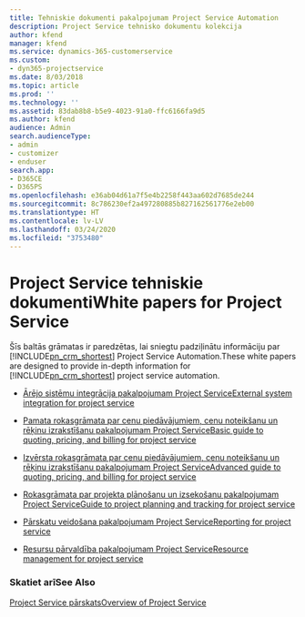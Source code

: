 ```yaml
---
title: Tehniskie dokumenti pakalpojumam Project Service Automation
description: Project Service tehnisko dokumentu kolekcija
author: kfend
manager: kfend
ms.service: dynamics-365-customerservice
ms.custom:
- dyn365-projectservice
ms.date: 8/03/2018
ms.topic: article
ms.prod: ''
ms.technology: ''
ms.assetid: 83dab8b8-b5e9-4023-91a0-ffc6166fa9d5
ms.author: kfend
audience: Admin
search.audienceType:
- admin
- customizer
- enduser
search.app:
- D365CE
- D365PS
ms.openlocfilehash: e36ab04d61a7f5e4b2258f443aa602d7685de244
ms.sourcegitcommit: 8c786230ef2a497280885b827162561776e2eb00
ms.translationtype: HT
ms.contentlocale: lv-LV
ms.lasthandoff: 03/24/2020
ms.locfileid: "3753480"
---
```

# <a name="white-papers-for-project-service"></a><span data-ttu-id="f256b-103">Project Service tehniskie dokumenti</span><span class="sxs-lookup"><span data-stu-id="f256b-103">White papers for Project Service</span></span>

<span data-ttu-id="f256b-104">Šīs baltās grāmatas ir paredzētas, lai sniegtu padziļinātu informāciju par [!INCLUDE[pn_crm_shortest](../includes/pn-crm-shortest.md)] Project Service Automation.</span><span class="sxs-lookup"><span data-stu-id="f256b-104">These white papers are designed to provide in-depth information for [!INCLUDE[pn_crm_shortest](../includes/pn-crm-shortest.md)] project service automation.</span></span>

-   [<span data-ttu-id="f256b-105">Ārējo sistēmu integrācija pakalpojumam Project Service</span><span class="sxs-lookup"><span data-stu-id="f256b-105">External system integration for project service</span></span>](https://go.microsoft.com/fwlink/?LinkId=825445)

-   [<span data-ttu-id="f256b-106">Pamata rokasgrāmata par cenu piedāvājumiem, cenu noteikšanu un rēķinu izrakstīšanu pakalpojumam Project Service</span><span class="sxs-lookup"><span data-stu-id="f256b-106">Basic guide to quoting, pricing, and billing for project service</span></span>](https://go.microsoft.com/fwlink/?LinkId=825241)

-   [<span data-ttu-id="f256b-107">Izvērsta rokasgrāmata par cenu piedāvājumiem, cenu noteikšanu un rēķinu izrakstīšanu pakalpojumam Project Service</span><span class="sxs-lookup"><span data-stu-id="f256b-107">Advanced guide to quoting, pricing, and billing for project service</span></span>](https://go.microsoft.com/fwlink/?LinkId=825242)

-   [<span data-ttu-id="f256b-108">Rokasgrāmata par projekta plānošanu un izsekošanu pakalpojumam Project Service</span><span class="sxs-lookup"><span data-stu-id="f256b-108">Guide to project planning and tracking for project service</span></span>](https://go.microsoft.com/fwlink/?LinkId=825243)

-   [<span data-ttu-id="f256b-109">Pārskatu veidošana pakalpojumam Project Service</span><span class="sxs-lookup"><span data-stu-id="f256b-109">Reporting for project service</span></span>](https://go.microsoft.com/fwlink/?LinkId=825446)

-   [<span data-ttu-id="f256b-110">Resursu pārvaldība pakalpojumam Project Service</span><span class="sxs-lookup"><span data-stu-id="f256b-110">Resource management for project service</span></span>](https://go.microsoft.com/fwlink/?LinkId=825244)

### <a name="see-also"></a><span data-ttu-id="f256b-111">Skatiet arī</span><span class="sxs-lookup"><span data-stu-id="f256b-111">See Also</span></span>
 [<span data-ttu-id="f256b-112">Project Service pārskats</span><span class="sxs-lookup"><span data-stu-id="f256b-112">Overview of Project Service</span></span>](../project-service/overview.md)
